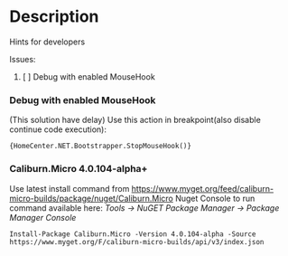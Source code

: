 # Description
Hints for developers

Issues:
1. [ ] Debug with enabled MouseHook

### Debug with enabled MouseHook
(This solution have delay)
Use this action in breakpoint(also disable continue code execution):
```
{HomeCenter.NET.Bootstrapper.StopMouseHook()}
```

### Caliburn.Micro 4.0.104-alpha+

Use latest install command from https://www.myget.org/feed/caliburn-micro-builds/package/nuget/Caliburn.Micro
Nuget Console to run command available here: *Tools -> NuGET Package Manager -> Package Manager Console*

```
Install-Package Caliburn.Micro -Version 4.0.104-alpha -Source https://www.myget.org/F/caliburn-micro-builds/api/v3/index.json
```